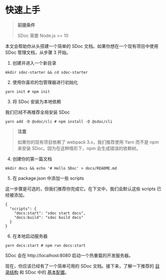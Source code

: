 # 快速上手

> **前提条件**
>
> SDoc 需要 Node.js >= 10

本文会帮助你从头搭建一个简单的 SDoc 文档。如果你想在一个现有项目中使用 SDoc 管理文档，从步骤 3 开始。

1. 创建并进入一个新目录

```shell
mkdir sdoc-starter && cd sdoc-starter
```

2. 使用你喜欢的包管理器进行初始化
```shell
yarn init # npm init
```

3. 将 SDoc 安装为本地依赖

我们已经不再推荐全局安装 SDoc

```shell
yarn add -D @sdoc/cli # npm install -D @sdoc/cli
```

> **注意**
>
> 如果你的现有项目依赖了 webpack 3.x，我们推荐使用 Yarn 而不是 npm 来安装 SDoc。因为在这种情形下，npm 会生成错误的依赖树。

4. 创建你的第一篇文档

```shell
mkdir docs && echo '# Hello SDoc' > docs/README.md
```

5. 在 package.json 中添加一些 scripts

这一步骤是可选的，但我们推荐你完成它。在下文中，我们会默认这些 scripts 已经被添加。

```shell
{
  "scripts": {
    "docs:start": "sdoc start docs",
    "docs:build": "sdoc build docs"
  }
}
```

6. 在本地启动服务器

```shell
yarn docs:start # npm run docs:start
```

SDoc 会在 http://localhost:8080 启动一个热重载的开发服务器。



现在，你应该已经有了一个简单可用的 SDoc 文档。接下来，了解一下推荐的 [目录结构](https://kidnes.github.io/san-docit/guide/directory-structure/) 和 SDoc 中的 [基本配置](https://kidnes.github.io/san-docit/guide/basic-config/)。

